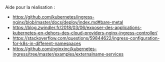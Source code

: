 Aide pour la réalisation : 

- https://github.com/kubernetes/ingress-nginx/blob/master/docs/deploy/index.md#bare-metal
- https://blog.zwindler.fr/2018/03/06/exposer-des-applications-kubernetes-en-dehors-des-cloud-providers-nginx-ingress-controller/
- https://stackoverflow.com/questions/59844622/ingress-configuration-for-k8s-in-different-namespaces
- https://github.com/nginxinc/kubernetes-ingress/tree/master/examples/externalname-services
